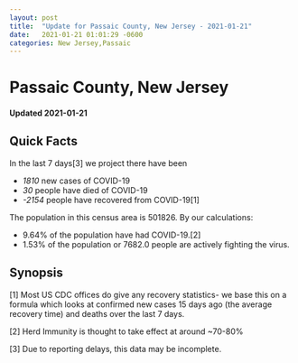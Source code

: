 ```yaml
---
layout: post
title:  "Update for Passaic County, New Jersey - 2021-01-21"
date:   2021-01-21 01:01:29 -0600
categories: New Jersey,Passaic
---
```


# Passaic County, New Jersey
#### Updated 2021-01-21

## Quick Facts

In the last 7 days[3] we project there have been
- *1810* new cases of COVID-19
- *30* people have died of COVID-19
- *-2154* people have recovered from COVID-19[1]

The population in this census area is 501826. By our calculations:
- 9.64% of the population have had COVID-19.[2]
- 1.53% of the population or 7682.0 people are actively fighting the virus.

## Synopsis




[1] Most US CDC offices do give any recovery statistics- we base this on a formula which looks at confirmed new cases
15 days ago (the average recovery time) and deaths over the last 7 days.

[2] Herd Immunity is thought to take effect at around ~70-80%

[3] Due to reporting delays, this data may be incomplete.
 
    